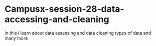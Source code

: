 # Campusx-session-28-data-accessing-and-cleaning

in this i learn about data assessing and data cleaning
types of data and many more
